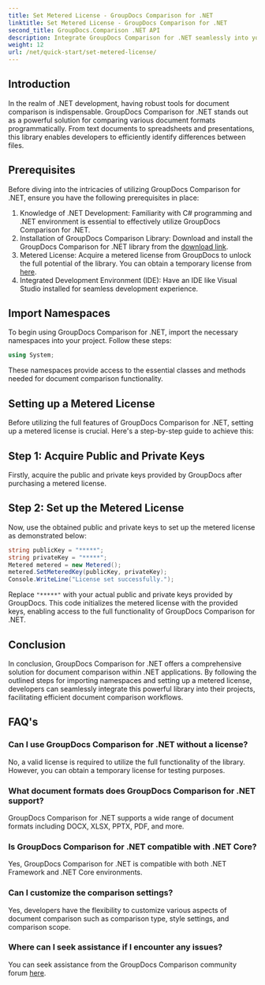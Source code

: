```yaml
---
title: Set Metered License - GroupDocs Comparison for .NET
linktitle: Set Metered License - GroupDocs Comparison for .NET
second_title: GroupDocs.Comparison .NET API
description: Integrate GroupDocs Comparison for .NET seamlessly into your .NET projects for efficient document comparison workflows.
weight: 12
url: /net/quick-start/set-metered-license/
---
```

## Introduction
In the realm of .NET development, having robust tools for document comparison is indispensable. GroupDocs Comparison for .NET stands out as a powerful solution for comparing various document formats programmatically. From text documents to spreadsheets and presentations, this library enables developers to efficiently identify differences between files.
## Prerequisites
Before diving into the intricacies of utilizing GroupDocs Comparison for .NET, ensure you have the following prerequisites in place:
1. Knowledge of .NET Development: Familiarity with C# programming and .NET environment is essential to effectively utilize GroupDocs Comparison for .NET.
2. Installation of GroupDocs Comparison Library: Download and install the GroupDocs Comparison for .NET library from the [download link](https://releases.groupdocs.com/comparison/net/).
3. Metered License: Acquire a metered license from GroupDocs to unlock the full potential of the library. You can obtain a temporary license from [here](https://purchase.groupdocs.com/temporary-license/).
4. Integrated Development Environment (IDE): Have an IDE like Visual Studio installed for seamless development experience.

## Import Namespaces
To begin using GroupDocs Comparison for .NET, import the necessary namespaces into your project. Follow these steps:

```csharp
using System;
```
These namespaces provide access to the essential classes and methods needed for document comparison functionality.
## Setting up a Metered License
Before utilizing the full features of GroupDocs Comparison for .NET, setting up a metered license is crucial. Here's a step-by-step guide to achieve this:
## Step 1: Acquire Public and Private Keys
Firstly, acquire the public and private keys provided by GroupDocs after purchasing a metered license.
## Step 2: Set up the Metered License
Now, use the obtained public and private keys to set up the metered license as demonstrated below:
```csharp
string publicKey = "*****";
string privateKey = "*****";
Metered metered = new Metered();
metered.SetMeteredKey(publicKey, privateKey);
Console.WriteLine("License set successfully.");
```
Replace `"*****"` with your actual public and private keys provided by GroupDocs. This code initializes the metered license with the provided keys, enabling access to the full functionality of GroupDocs Comparison for .NET.

## Conclusion
In conclusion, GroupDocs Comparison for .NET offers a comprehensive solution for document comparison within .NET applications. By following the outlined steps for importing namespaces and setting up a metered license, developers can seamlessly integrate this powerful library into their projects, facilitating efficient document comparison workflows.
## FAQ's
### Can I use GroupDocs Comparison for .NET without a license?
No, a valid license is required to utilize the full functionality of the library. However, you can obtain a temporary license for testing purposes.
### What document formats does GroupDocs Comparison for .NET support?
GroupDocs Comparison for .NET supports a wide range of document formats including DOCX, XLSX, PPTX, PDF, and more.
### Is GroupDocs Comparison for .NET compatible with .NET Core?
Yes, GroupDocs Comparison for .NET is compatible with both .NET Framework and .NET Core environments.
### Can I customize the comparison settings?
Yes, developers have the flexibility to customize various aspects of document comparison such as comparison type, style settings, and comparison scope.
### Where can I seek assistance if I encounter any issues?
You can seek assistance from the GroupDocs Comparison community forum [here](https://forum.groupdocs.com/c/comparison/12).
